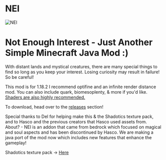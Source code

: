 # NEI
![NEI](https://user-images.githubusercontent.com/77860646/199231886-ba1cf4b9-bb88-4f52-9dc6-77aa8baa1f70.png)
# Not Enough Interest - Just Another Simple Minecraft Java Mod :)
With distant lands and mystical creatures, there are many special things to find so long as you keep your interest.
Losing curiosity may result in failure! So be careful!

This mod is for 1.18.2
I recommend optifine and an infinite render distance mod.
You can also include quark, biomesoplenty, & more if you'd like. [Shaders are also highly recommended.](https://sildurs-shaders.github.io/downloads)

To download, head over to the [releases](https://github.com/AceSardonyx/NEI/releases) section!

Special thanks to Del for helping make this & the Shadotics texture pack, and to Hasco and the previous creators that Hasco used assets from.
About? - NEI is an addon that came from bedrock which focused on magical and soul aspects and has been discontinued by Hasco.
We are making a java port of the mod now which includes new features that enhance the gameplay!

Shadotics texture pack -> [Here](https://github.com/AceSardonyx/NEI)
